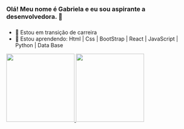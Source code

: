 ### Olá! Meu nome é Gabriela e eu sou aspirante a desenvolvedora. 👋
###
###

- 🔭 Estou em transição de carreira
- 🌱 Estou aprendendo: Html | Css | BootStrap | React | JavaScript | Python | Data Base 


<a href="https://github.com/duartegabriela"/>
<img height="180em"src="https://github-readme-stats.vercel.app/api?username=duartegabriela&show_icons=true&theme=omni" />
</picture>
<img height="180em" src="https://github-readme-stats.vercel.app/api/top-langs/?username=anuraghazra&layout=compact&theme=omni"/> 

